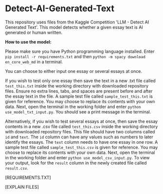 # Detect-AI-Generated-Text
This repository uses files from the Kaggle Competition 'LLM - Detect AI Generated Text'. This model detects whether a given essay text is AI generated or human written.

**How to use the model:**

Please make sure you have Python programming language installed.
Enter `pip install -r requirements.txt` and then `python -m spacy download en_core_web_md` in a terminal.

You can choose to either input one essay or several essays at once.

  If you wish to test only one essay then save the text in a new .txt file called `test_this.txt` inside the working directory with downloaded repository files. Ensure no extra lines, tabs, and spaces are present before and after the essay text in the file. A sample test file called `sample_test_this.txt` is given for reference. You may choose to replace its contents with your own data. Next, open the terminal in the working folder and enter `python use_model_txt_input.py`. You should see a print message in the terminal.

  Alternatively, if you wish to test several essays at once, then save the essay contents in a new .csv file called `test_this.csv` inside the working directory with downloaded repository files. This file should have two columns called `id` and `text`. The `id` column can have any values such as numbers to later identify the essays. The `text` column needs to have one essay in one row. A sample test file called `sample_test_this.csv` is given for reference. You may choose to replace its contents with your own data. Next, open the terminal in the working folder and enter `python use_model_csv_input.py`. To view your output, look for the `result` column in the newly created file called `result.csv`.

[REQUIREMENTS.TXT]

[EXPLAIN FILES]
